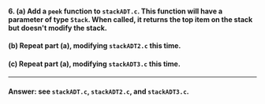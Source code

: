 #### 6. (a) Add a `peek` function to `stackADT.c`. This function will have a parameter of type `Stack`. When called, it returns the top item on the stack but doesn't modify the stack.

#### (b) Repeat part (a), modifying `stackADT2.c` this time.

#### (c) Repeat part (a), modifying `stackADT3.c` this time.

---

#### Answer: see `stackADT.c`, `stackADT2.c`, and `stackADT3.c`.
